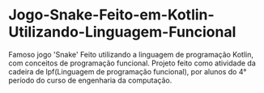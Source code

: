 # Jogo-Snake-Feito-em-Kotlin-Utilizando-Linguagem-Funcional
Famoso jogo 'Snake' Feito utilizando a linguagem de programação Kotlin, com conceitos de programação funcional.
Projeto feito como atividade da cadeira de lpf(Linguagem de programação funcional), por alunos do 4° período do curso de engenharia da computação.
